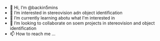 - 👋 Hi, I’m @backin5mins
- 👀 I’m interested in stereovision adn object identification
- 🌱 I’m currently learning abotu what I'm interested in
- 💞️ I’m looking to collaborate on soem projects in stereovision and object identification
- 📫 How to reach me ...

<!---
backin5mins/backin5mins is a ✨ special ✨ repository because its `README.md` (this file) appears on your GitHub profile.
You can click the Preview link to take a look at your changes.
--->
